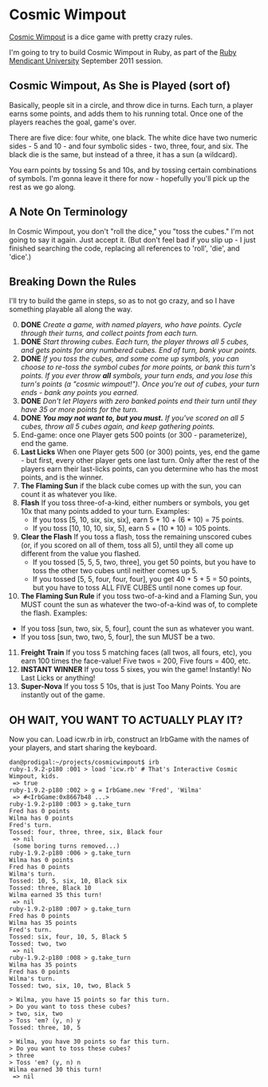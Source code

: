 # Cosmic Wimpout

[Cosmic Wimpout](http://en.wikipedia.org/wiki/Cosmic_Wimpout) is a
dice game with pretty crazy rules.

I'm going to try to build Cosmic Wimpout in Ruby, as part of the [Ruby
Mendicant University](http://university.rubymendicant.com) September
2011 session.

## Cosmic Wimpout, As She is Played (sort of)

Basically, people sit in a circle, and throw dice in turns. Each turn,
a player earns some points, and adds them to his running total. Once
one of the players reaches the goal, game's over.

There are five dice: four white, one black. The white dice have two
numeric sides - 5 and 10 - and four symbolic sides - two, three, four,
and six. The black die is the same, but instead of a three, it has a
sun (a wildcard).

You earn points by tossing 5s and 10s, and by tossing certain
combinations of symbols. I'm gonna leave it there for now - hopefully
you'll pick up the rest as we go along.

## A Note On Terminology

In Cosmic Wimpout, you don't "roll the dice," you "toss the cubes."
I'm not going to say it again. Just accept it. (But don't feel bad if you
slip up - I just finished searching the code, replacing all references to
'roll', 'die', and 'dice'.)

## Breaking Down the Rules

I'll try to build the game in steps, so as to not go crazy, and so
I have something playable all along the way.

0. **DONE** _Create a game, with named players, who have points. Cycle through
   their turns, and collect points from each turn._
1. **DONE** _Start throwing cubes. Each turn, the player throws all 5 cubes, and
   gets points for any numbered cubes. End of turn, bank your points._
2. **DONE** _If you toss the cubes, and some come up symbols, you can choose to
   re-toss the symbol cubes for more points, or bank this turn's points. If you
   ever throw **all** symbols, your turn ends, and you lose this turn's
   points (a "cosmic wimpout!"). Once you're out of cubes, your turn
   ends - bank any points you earned._
3. **DONE** _Don't let Players with zero banked points end their turn until they
   have 35 or more points for the turn._
4. **DONE** _**You may not want to, but you must.** If you've scored on all 5
   cubes, throw all 5 cubes again, and keep gathering points._
5. End-game: once one Player gets 500 points (or 300 - parameterize), end the 
   game.
6. **Last Licks** When one Player gets 500 (or 300) points, yes, end the game -
   but first, every other player gets one last turn. Only after the rest of the
   players earn their last-licks points, can you determine who has the most
   points, and is the winner.
7. **The Flaming Sun** if the black cube comes up with the sun, you can count
   it as whatever you like.
8. **Flash** If you toss three-of-a-kind, either numbers or symbols,
   you get 10x that many points added to your turn. Examples:
   * If you toss [5, 10, six, six, six], earn 5 + 10 + (6 * 10) = 75 points.
   * If you toss [10, 10, 10, six, 5], earn 5 + (10 * 10) = 105 points.
9. **Clear the Flash** If you toss a flash, toss the remaining
   unscored cubes (or, if you scored on all of them, toss all 5), until
   they all come up different from the value you flashed.
   * If you tossed [5, 5, 5, two, three], you get 50 points, but you have
     to toss the other two cubes until neither comes up 5.
   * If you tossed [5, 5, four, four, four], you get 40 + 5 + 5 = 50 points,
     but you have to toss ALL FIVE CUBES until none comes up four.
10. **The Flaming Sun Rule** if you toss two-of-a-kind and a Flaming Sun, you MUST
   count the sun as whatever the two-of-a-kind was of, to complete the flash.
   Examples:
   * If you toss [sun, two, six, 5, four], count the sun as whatever you want.
   * If you toss [sun, two, two, 5, four], the sun MUST be a two.
11. **Freight Train** If you toss 5 matching faces (all twos, all fours, etc),
   you earn 100 times the face-value! Five twos = 200, Five fours = 400, etc.
12. **INSTANT WINNER** If you toss 5 sixes, you win the game! Instantly! No Last
   Licks or anything!
13. **Super-Nova** If you toss 5 10s, that is just Too Many Points. You are
   instantly out of the game.

## OH WAIT, YOU WANT TO ACTUALLY PLAY IT?

Now you can. Load icw.rb in irb, construct an IrbGame
with the names of your players, and start sharing the keyboard.

```
dan@prodigal:~/projects/cosmicwimpout$ irb
ruby-1.9.2-p180 :001 > load 'icw.rb' # That's Interactive Cosmic Wimpout, kids.
 => true
ruby-1.9.2-p180 :002 > g = IrbGame.new 'Fred', 'Wilma'
 => #<IrbGame:0x8667b48 ...>
ruby-1.9.2-p180 :003 > g.take_turn
Fred has 0 points
Wilma has 0 points
Fred's turn.
Tossed: four, three, three, six, Black four
 => nil
 (some boring turns removed...)
ruby-1.9.2-p180 :006 > g.take_turn
Wilma has 0 points
Fred has 0 points
Wilma's turn.
Tossed: 10, 5, six, 10, Black six
Tossed: three, Black 10
Wilma earned 35 this turn!
 => nil
ruby-1.9.2-p180 :007 > g.take_turn
Fred has 0 points
Wilma has 35 points
Fred's turn.
Tossed: six, four, 10, 5, Black 5
Tossed: two, two
 => nil
ruby-1.9.2-p180 :008 > g.take_turn
Wilma has 35 points
Fred has 0 points
Wilma's turn.
Tossed: two, six, 10, two, Black 5

> Wilma, you have 15 points so far this turn.
> Do you want to toss these cubes?
> two, six, two
> Toss 'em? (y, n) y
Tossed: three, 10, 5

> Wilma, you have 30 points so far this turn.
> Do you want to toss these cubes?
> three
> Toss 'em? (y, n) n
Wilma earned 30 this turn!
 => nil

```
